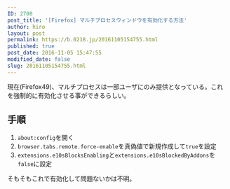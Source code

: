 ```yaml
---
ID: 2700
post_title: '[Firefox] マルチプロセスウィンドウを有効化する方法'
author: hiro
layout: post
permalink: https://b.0218.jp/20161105154755.html
published: true
post_date: 2016-11-05 15:47:55
modified_date: false
slug: 20161105154755.html
---
```

現在(Firefox49)、マルチプロセスは一部ユーザにのみ提供となっている。これを強制的に有効化させる事ができるらしい。
<!--more-->
## 手順

1. `about:config`を開く
1. `browser.tabs.remote.force-enable`を真偽値で新規作成して`true`を設定
1. `extensions.e10sBlocksEnabling`と`extensions.e10sBlockedByAddons`を`false`に設定

そもそもこれで有効化して問題ないかは不明。